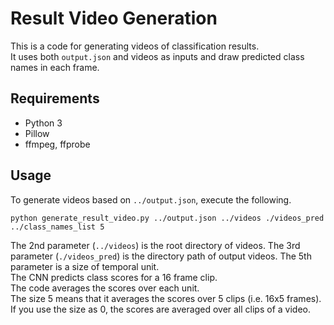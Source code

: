 # Result Video Generation
This is a code for generating videos of classification results.  
It uses both ```output.json``` and videos as inputs and draw predicted class names in each frame.

## Requirements
* Python 3
* Pillow
* ffmpeg, ffprobe

## Usage
To generate videos based on ```../output.json```, execute the following.
```
python generate_result_video.py ../output.json ../videos ./videos_pred ../class_names_list 5
```
The 2nd parameter (```../videos```) is the root directory of videos.
The 3rd parameter (```./videos_pred```) is the directory path of output videos.
The 5th parameter is a size of temporal unit.  
The CNN predicts class scores for a 16 frame clip.  
The code averages the scores over each unit.  
The size 5 means that it averages the scores over 5 clips (i.e. 16x5 frames).  
If you use the size as 0, the scores are averaged over all clips of a video.  
